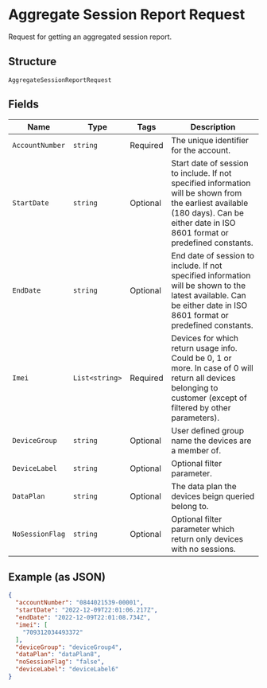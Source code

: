 
# Aggregate Session Report Request

Request for getting an aggregated session report.

## Structure

`AggregateSessionReportRequest`

## Fields

| Name | Type | Tags | Description |
|  --- | --- | --- | --- |
| `AccountNumber` | `string` | Required | The unique identifier for the account. |
| `StartDate` | `string` | Optional | Start date of session to include. If not specified  information will be shown from the earliest available (180 days). Can be either date in ISO 8601 format or predefined constants. |
| `EndDate` | `string` | Optional | End date of session to include. If not specified  information will be shown to the latest available. Can be either date in ISO 8601 format or predefined constants. |
| `Imei` | `List<string>` | Required | Devices for which return usage info. Could be 0, 1 or more. In case of 0 will return all devices belonging to customer (except of filtered by other parameters). |
| `DeviceGroup` | `string` | Optional | User defined group name the devices are a member of. |
| `DeviceLabel` | `string` | Optional | Optional filter parameter. |
| `DataPlan` | `string` | Optional | The data plan the devices beign queried belong to. |
| `NoSessionFlag` | `string` | Optional | Optional filter parameter which return only devices with no sessions. |

## Example (as JSON)

```json
{
  "accountNumber": "0844021539-00001",
  "startDate": "2022-12-09T22:01:06.217Z",
  "endDate": "2022-12-09T22:01:08.734Z",
  "imei": [
    "709312034493372"
  ],
  "deviceGroup": "deviceGroup4",
  "dataPlan": "dataPlan8",
  "noSessionFlag": "false",
  "deviceLabel": "deviceLabel6"
}
```

